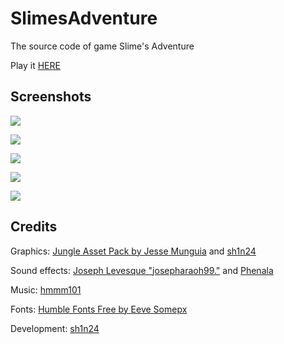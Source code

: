 # SlimesAdventure
The source code of game Slime's Adventure

Play it [HERE](https://sh1n24.itch.io/slimes-adventure)

## Screenshots

![](https://img.itch.zone/aW1hZ2UvNjExNTU0LzMyNTIyMzMucG5n/original/JiaEE9.png)

![](https://img.itch.zone/aW1hZ2UvNjExNTU0LzMyNTUwOTEuZ2lm/original/JNnt8t.gif)

![](https://img.itch.zone/aW1hZ2UvNjExNTU0LzMyNTUwOTIuZ2lm/original/Dr4LEy.gif)

![](https://img.itch.zone/aW1hZ2UvNjExNTU0LzMyNTIyMzEucG5n/original/PNxDHo.png)

![](https://img.itch.zone/aW1hZ2UvNjExNTU0LzMyNTIyMzEucG5n/original/PNxDHo.png)

## Credits
Graphics: [Jungle Asset Pack by Jesse Munguia](https://jesse-m.itch.io/jungle-pack) and [sh1n24](https://sh1n24.itch.io/)

Sound effects: [Joseph Levesque "josepharaoh99."](https://freesound.org/people/josepharaoh99/) and [Phenala](https://freesound.org/people/Phenala)

Music: [hmmm101](https://freesound.org/people/hmmm101/)

Fonts: [Humble Fonts Free by Eeve Somepx](https://somepx.itch.io/humble-fonts-free)

Development: [sh1n24](https://sh1n24.itch.io/)
